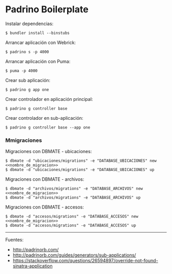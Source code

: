 # Padrino Boilerplate

Instalar dependencias:

    $ bundler install --binstubs

Arrancar aplicación con Webrick:

    $ padrino s -p 4000

Arrancar aplicación con Puma:

    $ puma -p 4000

Crear sub aplicación:

    $ padrino g app one

Crear controlador en aplicación principal:

    $ padrino g controller base

Crear controlador en sub-aplicación:

    $ padrino g controller base --app one

### Mmigraciones

Migraciones con DBMATE - ubicaciones:

    $ dbmate -d "ubicaciones/migrations" -e "DATABASE_UBICACIONES" new <<nombre_de_migracion>>
    $ dbmate -d "ubicaciones/migrations" -e "DATABASE_UBICACIONES" up

Migraciones con DBMATE - archivos:

    $ dbmate -d "archivos/migrations" -e "DATABASE_ARCHIVOS" new <<nombre_de_migracion>>
    $ dbmate -d "archivos/migrations" -e "DATABASE_ARCHIVOS" up

Migraciones con DBMATE - accesos:

    $ dbmate -d "accesos/migrations" -e "DATABASE_ACCESOS" new <<nombre_de_migracion>>
    $ dbmate -d "accesos/migrations" -e "DATABASE_ACCESOS" up

---

Fuentes:

+ http://padrinorb.com/
+ http://padrinorb.com/guides/generators/sub-applications/
+ https://stackoverflow.com/questions/26594897/override-not-found-sinatra-application

